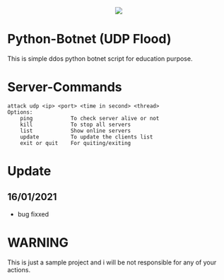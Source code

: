 <p align="center">
  <img src="https://github.com/MayankFawkes/Python-Botnet/raw/master/Banner.png">
</p>

# Python-Botnet (UDP Flood)

This is simple ddos python botnet script for education purpose.

# Server-Commands
```
attack udp <ip> <port> <time in second> <thread>
Options:
	ping			To check server alive or not
	kill			To stop all servers
	list			Show online servers
	update			To update the clients list
	exit or quit 	For quiting/exiting
```
# Update
## 16/01/2021
* bug fixxed

# WARNING
This is just a sample project and i will be not responsible for any of your actions.
